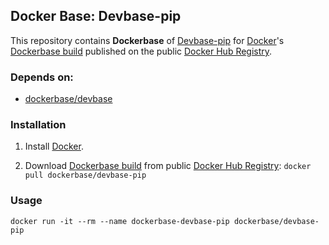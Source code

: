 ## Docker Base: Devbase-pip


This repository contains **Dockerbase** of [Devbase-pip](https://pypi.python.org/pypi/pip) for [Docker](https://www.docker.com/)'s [Dockerbase build](https://registry.hub.docker.com/u/dockerbase/devbase-pip/) published on the public [Docker Hub Registry](https://registry.hub.docker.com/).


### Depends on:

* [dockerbase/devbase](https://registry.hub.docker.com/u/dockerbase/devbase)


### Installation

1. Install [Docker](https://docs.docker.com/installation/).

2. Download [Dockerbase build](https://registry.hub.docker.com/u/dockerbase/devbase-pip/) from public [Docker Hub Registry](https://registry.hub.docker.com/): `docker pull dockerbase/devbase-pip`


### Usage

    docker run -it --rm --name dockerbase-devbase-pip dockerbase/devbase-pip

